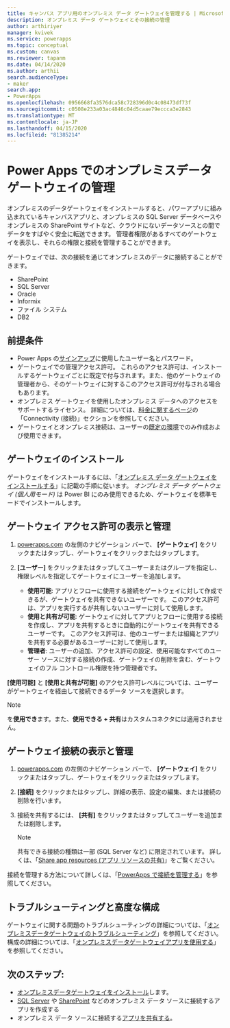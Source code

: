 ```yaml
---
title: キャンバス アプリ用のオンプレミス データ ゲートウェイを管理する | Microsoft Docs
description: オンプレミス データ ゲートウェイとその接続の管理
author: arthiriyer
manager: kvivek
ms.service: powerapps
ms.topic: conceptual
ms.custom: canvas
ms.reviewer: tapanm
ms.date: 04/14/2020
ms.author: arthii
search.audienceType:
- maker
search.app:
- PowerApps
ms.openlocfilehash: 0956668fa3576dca58c728396d0c4c08473df73f
ms.sourcegitcommit: c0508e233a03ac4846c04d5caae79eccca3e2843
ms.translationtype: MT
ms.contentlocale: ja-JP
ms.lasthandoff: 04/15/2020
ms.locfileid: "81385214"
---
```

# <a name="manage-an-on-premises-data-gateway-in-power-apps"></a>Power Apps でのオンプレミスデータゲートウェイの管理

オンプレミスのデータゲートウェイをインストールすると、パワーアプリに組み込まれているキャンバスアプリと、オンプレミスの SQL Server データベースやオンプレミスの SharePoint サイトなど、クラウドにないデータソースとの間でデータをすばやく安全に転送できます。 管理者権限があるすべてのゲートウェイを表示し、それらの権限と接続を管理することができます。

ゲートウェイでは、次の接続を通じてオンプレミスのデータに接続することができます。

* SharePoint
* SQL Server
* Oracle
* Informix
* ファイル システム
* DB2

## <a name="prerequisites"></a>前提条件

* Power Apps の[サインアップ](../signup-for-powerapps.md)に使用したユーザー名とパスワード。
* ゲートウェイでの管理アクセス許可。 これらのアクセス許可は、インストールするゲートウェイごとに既定で付与されます。また、他のゲートウェイの管理者から、そのゲートウェイに対するこのアクセス許可が付与される場合もあります。
* オンプレミス ゲートウェイを使用したオンプレミス データへのアクセスをサポートするライセンス。 詳細については、[料金に関するページ](https://powerapps.microsoft.com/pricing/)の「Connectivity (接続)」セクションを参照してください。
* ゲートウェイとオンプレミス接続は、ユーザーの[既定の環境](working-with-environments.md)でのみ作成および使用できます。

## <a name="install-a-gateway"></a>ゲートウェイのインストール

ゲートウェイをインストールするには、「[オンプレミス データ ゲートウェイをインストールする](/data-integration/gateway/service-gateway-install)」に記載の手順に従います。 _オンプレミス データ ゲートウェイ (個人用モード)_ は Power BI にのみ使用できるため、ゲートウェイを標準モードでインストールします。

## <a name="view-and-manage-gateway-permissions"></a>ゲートウェイ アクセス許可の表示と管理

1. [powerapps.com](https://make.powerapps.com?utm_source=padocs&utm_medium=linkinadoc&utm_campaign=referralsfromdoc) の左側のナビゲーション バーで、 **[ゲートウェイ]** をクリックまたはタップし、ゲートウェイをクリックまたはタップします。

2. **[ユーザー]** をクリックまたはタップしてユーザーまたはグループを指定し、権限レベルを指定してゲートウェイにユーザーを追加します。

   * **使用可能**: アプリとフローに使用する接続をゲートウェイに対して作成できるが、ゲートウェイを共有できないユーザーです。 このアクセス許可は、アプリを実行するが共有しないユーザーに対して使用します。
   * **使用と共有が可能**: ゲートウェイに対してアプリとフローに使用する接続を作成し、アプリを共有するときに自動的にゲートウェイを共有できるユーザーです。 このアクセス許可は、他のユーザーまたは組織とアプリを共有する必要があるユーザーに対して使用します。
   * **管理者**: ユーザーの追加、アクセス許可の設定、使用可能なすべてのユーザー ソースに対する接続の作成、ゲートウェイの削除を含む、ゲートウェイのフル コントロール権限を持つ管理者です。

**[使用可能]** と **[使用と共有が可能]** のアクセス許可レベルについては、ユーザーがゲートウェイを経由して接続できるデータ ソースを選択します。

> [!NOTE]
> を**使用でき**ます。また、**使用できる + 共有**はカスタムコネクタには適用されません。

## <a name="view-and-manage-gateway-connections"></a>ゲートウェイ接続の表示と管理

1. [powerapps.com](https://make.powerapps.com?utm_source=padocs&utm_medium=linkinadoc&utm_campaign=referralsfromdoc) の左側のナビゲーション バーで、 **[ゲートウェイ]** をクリックまたはタップし、ゲートウェイをクリックまたはタップします。

2. **[接続]** をクリックまたはタップし、詳細の表示、設定の編集、または接続の削除を行います。

3. 接続を共有するには、 **[共有]** をクリックまたはタップしてユーザーを追加または削除します。

    > [!NOTE]
   > 共有できる接続の種類は一部 (SQL Server など) に限定されています。 詳しくは、「[Share app resources (アプリ リソースの共有)](share-app-resources.md)」をご覧ください。

接続を管理する方法について詳しくは、「[PowerApps で接続を管理する](add-manage-connections.md)」を参照してください。

## <a name="troubleshooting-and-advanced-configuration"></a>トラブルシューティングと高度な構成

ゲートウェイに関する問題のトラブルシューティングの詳細については、「[オンプレミスデータゲートウェイのトラブルシューティング](/data-integration/gateway/service-gateway-tshoot)」を参照してください。 構成の詳細については、「[オンプレミスデータゲートウェイアプリを使用する](/data-integration/gateway/service-gateway-app)」を参照してください。

## <a name="next-steps"></a>次のステップ:

* [オンプレミスデータゲートウェイをインストール](/data-integration/gateway/service-gateway-install)します。
* [SQL Server](connections/connection-azure-sqldatabase.md) や [SharePoint](connections/connection-sharepoint-online.md) などのオンプレミス データ ソースに接続するアプリを作成する
* オンプレミス データ ソースに接続する[アプリを共有する](share-app.md)。
